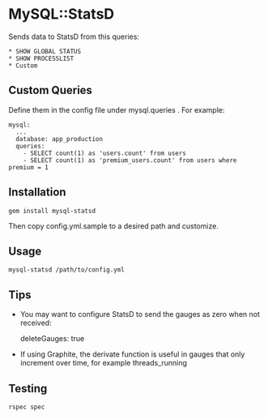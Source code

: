 # MySQL::StatsD

Sends data to StatsD from this queries:

    * SHOW GLOBAL STATUS
    * SHOW PROCESSLIST
    * Custom

## Custom Queries

Define them in the config file under mysql.queries . For example:

    mysql:
      ...
      database: app_production
      queries:
        - SELECT count(1) as 'users.count' from users
        - SELECT count(1) as 'premium_users.count' from users where premium = 1

## Installation

    gem install mysql-statsd

Then copy config.yml.sample to a desired path and customize.

## Usage

    mysql-statsd /path/to/config.yml

## Tips

* You may want to configure StatsD to send the gauges as zero when not received:

    deleteGauges: true

* If using Graphite, the derivate function is useful in gauges that only increment over time, for example threads_running

## Testing

    rspec spec

